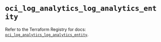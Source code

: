 # `oci_log_analytics_log_analytics_entity`

Refer to the Terraform Registry for docs: [`oci_log_analytics_log_analytics_entity`](https://registry.terraform.io/providers/oracle/oci/7.19.0/docs/resources/log_analytics_log_analytics_entity).
